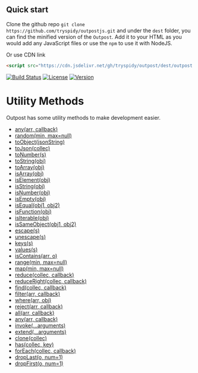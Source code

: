 ## Quick start

Clone the github repo `git clone https://github.com/tryspidy/outpostjs.git` and under the `dest` folder, you can find the minified version of the `Outpost`. Add it to your HTML as you would add any JavaScript files or use the `npm` to use it with NodeJS.

Or use CDN link

```html
<script src="https://cdn.jsdelivr.net/gh/tryspidy/outpost/dest/outpost.min.js"></script>
```

[![Build Status](https://travis-ci.org/tryspidy/outpostjs.svg?branch=master)](https://travis-ci.org/tryspidy/outpostjs)
[![License](https://img.shields.io/github/license/tryspidy/outpostjs.svg)](https://github.com/tryspidy/outpostjs/blob/master/LICENSE)
[![Version](https://img.shields.io/github/release/tryspidy/outpostjs.svg)](https://github.com/tryspidy/outpostjs/releases/latest)


# Utility Methods

Outpost has some utility methods to make development easier.


- [any(arr, callback)](#util-method-any)
- [random(min, max=null)](#util-method-random)
- [toObject(jsonString)](#util-method-toObject)
- [toJson(collec)](#util-method-toJson)
- [toNumber(s)](#util-method-toNumber)
- [toString(obj)](#util-method-toString)
- [toArray(obj)](#util-method-toArray)
- [isArray(obj)](#util-method-isArray)
- [isElement(obj)](#util-method-isElement)
- [isString(obj)](#util-method-isString)
- [isNumber(obj)](#util-method-isNumber)
- [isEmpty(obj)](#util-method-isEmpty)
- [isEqual(obj1, obj2)](#util-method-isEqual)
- [isFunction(obj)](#util-method-isFunction)
- [isIterable(obj)](#util-method-isIterable)
- [isSameObject(obj1, obj2)](#util-method-isSameObject)
- [escape(s)](#util-method-escape)
- [unescape(s)](#util-method-unescape)
- [keys(s)](#util-method-keys)
- [values(s)](#util-method-values)
- [isContains(arr, o)](#util-method-isContains)
- [range(min, max=null)](#util-method-range)
- [map(min, max=null)](#util-method-map)
- [reduce(collec, callback)](#util-method-reduce)
- [reduceRight(collec, callback)](#util-method-reduceRight)
- [find(collec, callback)](#util-method-find)
- [filter(arr, callback)](#util-method-filter)
- [where(arr, obj)](#util-method-where)
- [reject(arr, callback)](#util-method-reject)
- [all(arr, callback)](#util-method-all)
- [any(arr, callback)](#util-method-any)
- [invoke(...arguments)](#util-method-invoke)
- [extend(...arguments)](#util-method-extend)
- [clone(collec)](#util-method-clone)
- [has(collec, key)](#util-method-has)
- [forEach(collec, callback)](#util-method-forEach)
- [dropLast(o, num=1)](#util-method-dropLast)
- [dropFirst(o, num=1)](#util-method-dropFirst)
